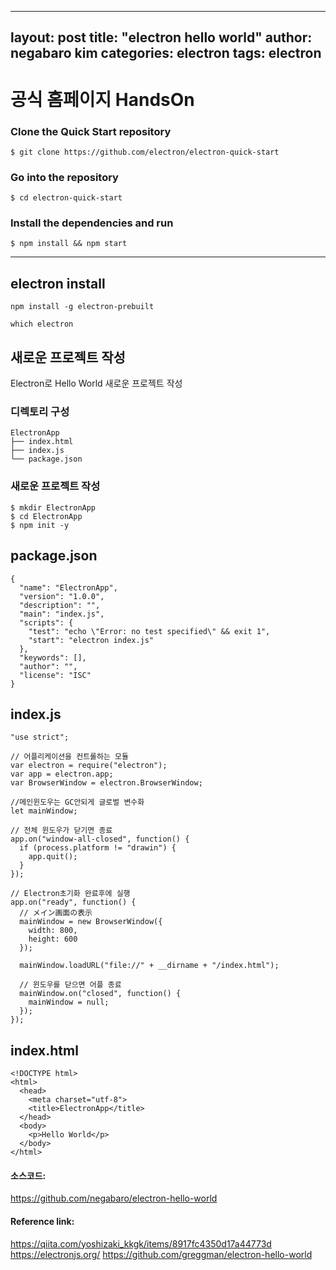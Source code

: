 
---
layout: post
title:  "electron hello world"
author: negabaro kim
categories: electron
tags:	electron
---

# 공식 홈페이지 HandsOn

### Clone the Quick Start repository

```
$ git clone https://github.com/electron/electron-quick-start
```

### Go into the repository

```
$ cd electron-quick-start
```

### Install the dependencies and run

```
$ npm install && npm start
```

---

## electron install


```
npm install -g electron-prebuilt
```

```
which electron
```

## 새로운 프로젝트 작성

Electron로 Hello World
새로운 프로젝트 작성


### 디렉토리 구성

```
ElectronApp
├── index.html
├── index.js
└── package.json
```


### 새로운 프로젝트 작성

```
$ mkdir ElectronApp
$ cd ElectronApp
$ npm init -y
```


## package.json

```
{
  "name": "ElectronApp",
  "version": "1.0.0",
  "description": "",
  "main": "index.js",
  "scripts": {
    "test": "echo \"Error: no test specified\" && exit 1",
    "start": "electron index.js"
  },
  "keywords": [],
  "author": "",
  "license": "ISC"
}

```

## index.js

```
"use strict";

// 어플리케이션을 컨트롤하는 모듈
var electron = require("electron");
var app = electron.app;
var BrowserWindow = electron.BrowserWindow;

//메인윈도우는 GC안되게 글로벌 변수화
let mainWindow;

// 전체 윈도우가 닫기면 종료
app.on("window-all-closed", function() {
  if (process.platform != "drawin") {
    app.quit();
  }
});

// Electron초기화 완료후에 실행
app.on("ready", function() {
  // メイン画面の表示
  mainWindow = new BrowserWindow({
    width: 800,
    height: 600
  });

  mainWindow.loadURL("file://" + __dirname + "/index.html");

  // 윈도우를 닫으면 어플 종료
  mainWindow.on("closed", function() {
    mainWindow = null;
  });
});

```


## index.html

```
<!DOCTYPE html>
<html>
  <head>
    <meta charset="utf-8">
    <title>ElectronApp</title>
  </head>
  <body>
    <p>Hello World</p>
  </body>
</html>
```


#### 소스코드:

https://github.com/negabaro/electron-hello-world

#### Reference link:

https://qiita.com/yoshizaki_kkgk/items/8917fc4350d17a44773d
https://electronjs.org/
https://github.com/greggman/electron-hello-world